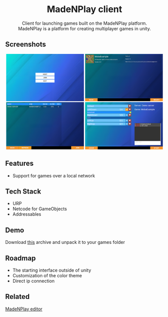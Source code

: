 
<h1 align="center"> 
	MadeNPlay client
</h1>

<p align="center">
	Client for launching games built on the MadeNPlay platform. <br />
	MadeNPlay is a platform for creating multiplayer games in unity.
</p>


## Screenshots

<div align="center">
	<img src="/img/main.png" alt="Main menu" width="49%"/>
	<img src="/img/host.png" alt="Host menu" width="49%"/>
	<img src="/img/join.png" alt="Join menu" width="49%"/>
	<img src="/img/lobby.png" alt="Lobby" width="49%"/>
</div>


## Features

- Support for games over a local network


## Tech Stack

- URP
- Netcode for GameObjects
- Addressables


## Demo

Download [this](https://github.com/Edward-Khaymanov/MadeNPlay-client/releases/latest/download/MobaExample-0.0.1.rar) archive and unpack it to your games folder

## Roadmap

- The starting interface outside of unity
- Customization of the color theme
- Direct ip connection


## Related

[MadeNPlay editor](https://github.com/Edward-Khaymanov/MadeNPlay-editor)
